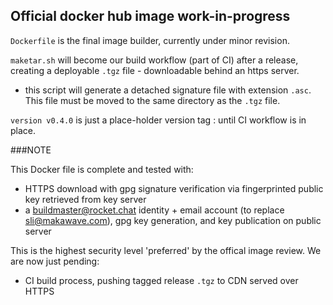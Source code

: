 ## Official docker hub image work-in-progress


`Dockerfile` is the final image builder, currently under minor revision.

`maketar.sh` will become our build workflow (part of CI) after a release, creating a deployable `.tgz` file - downloadable behind an https server. 

* this script will generate a detached signature file with extension `.asc`.  This file must be moved to the same directory as the `.tgz` file.

`version v0.4.0` is just a place-holder version tag :  until CI workflow is in place.

###NOTE

This Docker file is complete and tested with:

* HTTPS download with gpg signature verification via fingerprinted public key retrieved from key server
* a  buildmaster@rocket.chat identity + email account (to replace sli@makawave.com), gpg key generation, and key publication on public server

This is the highest security level 'preferred' by the offical image review.  We are now just pending:

* CI build process, pushing tagged release `.tgz` to CDN served over HTTPS

